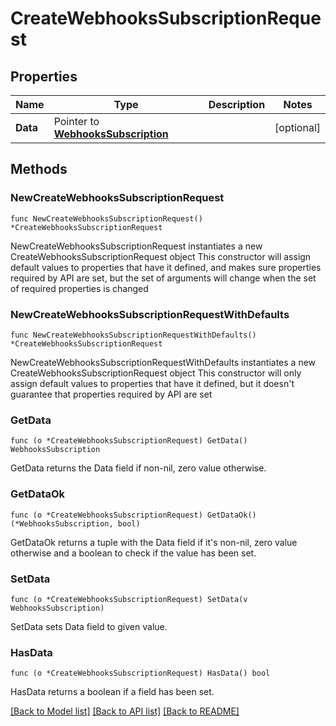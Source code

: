 # CreateWebhooksSubscriptionRequest

## Properties

Name | Type | Description | Notes
------------ | ------------- | ------------- | -------------
**Data** | Pointer to [**WebhooksSubscription**](WebhooksSubscription.md) |  | [optional] 

## Methods

### NewCreateWebhooksSubscriptionRequest

`func NewCreateWebhooksSubscriptionRequest() *CreateWebhooksSubscriptionRequest`

NewCreateWebhooksSubscriptionRequest instantiates a new CreateWebhooksSubscriptionRequest object
This constructor will assign default values to properties that have it defined,
and makes sure properties required by API are set, but the set of arguments
will change when the set of required properties is changed

### NewCreateWebhooksSubscriptionRequestWithDefaults

`func NewCreateWebhooksSubscriptionRequestWithDefaults() *CreateWebhooksSubscriptionRequest`

NewCreateWebhooksSubscriptionRequestWithDefaults instantiates a new CreateWebhooksSubscriptionRequest object
This constructor will only assign default values to properties that have it defined,
but it doesn't guarantee that properties required by API are set

### GetData

`func (o *CreateWebhooksSubscriptionRequest) GetData() WebhooksSubscription`

GetData returns the Data field if non-nil, zero value otherwise.

### GetDataOk

`func (o *CreateWebhooksSubscriptionRequest) GetDataOk() (*WebhooksSubscription, bool)`

GetDataOk returns a tuple with the Data field if it's non-nil, zero value otherwise
and a boolean to check if the value has been set.

### SetData

`func (o *CreateWebhooksSubscriptionRequest) SetData(v WebhooksSubscription)`

SetData sets Data field to given value.

### HasData

`func (o *CreateWebhooksSubscriptionRequest) HasData() bool`

HasData returns a boolean if a field has been set.


[[Back to Model list]](../README.md#documentation-for-models) [[Back to API list]](../README.md#documentation-for-api-endpoints) [[Back to README]](../README.md)


